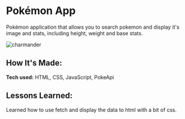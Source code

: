 # Pokémon App
Pokémon application that allows you to search pokemon and display it's image and stats, including height, weight and base stats.

![charmander](https://user-images.githubusercontent.com/102628626/199146763-afc820cc-9683-4f8e-9d9e-529ea8bfd7e4.PNG)



## How It's Made:

**Tech used:** HTML, CSS, JavaScript, PokeApi

## Lessons Learned:

Learned how to use fetch and display the data to html with a bit of css.

